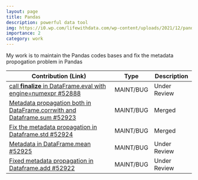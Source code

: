```yaml
---
layout: page
title: Pandas
description: powerful data tool
img: https://i0.wp.com/lifewithdata.com/wp-content/uploads/2021/12/pandas-1.jpg?w=1080&ssl=1
importance: 2
category: work
---
```



My work is to maintain the Pandas codes bases and fix the metadata propogation problem in Pandas

| Contribution (Link)                                                           | Type          | Description                                 |
|--------------------------------------------------------------------------------|---------------|---------------------------------------------|
| [call __finalize__ in DataFrame.eval with engine=numexpr #52888](https://github.com/pandas-dev/pandas/pull/52888) |MAINT/BUG | Under Review
| [Metadata propagation both in DataFrame.corrwith and Dataframe.sum #52923](https://github.com/pandas-dev/pandas/pull/52923)                           | MAINT/BUG| Merged|
| [Fix the metadata propagation in Dataframe.std #52924](https://github.com/pandas-dev/pandas/pull/52924)               |MAINT/BUG| Merged|
| [Metadata in DataFrame.mean #52925](https://github.com/pandas-dev/pandas/pull/52925)                           |MAINT/BUG| Under Review|
 [Fixed metadata propagation in Dataframe.add #52922](https://github.com/pandas-dev/pandas/pull/52922)         |MAINT/BUG  | Under Review|
